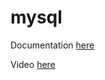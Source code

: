 # mysql

Documentation [here](https://docs.technotim.live/posts/migrate-database-docker-kubernetes/)

Video [here](https://www.youtube.com/watch?v=jZvnkf_HgcY)
